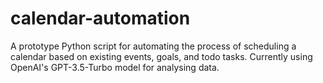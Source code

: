 # calendar-automation
A prototype Python script for automating the process of scheduling a calendar based on existing events, goals, and todo tasks. Currently using OpenAI's GPT-3.5-Turbo model for analysing data.
